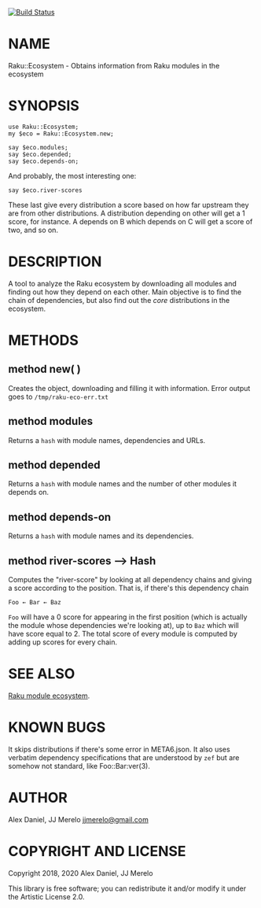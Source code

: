 [![Build Status](https://travis-ci.org/JJ/raku-river.svg?branch=master)](https://travis-ci.org/JJ/raku-river)

NAME
====

Raku::Ecosystem - Obtains information from Raku modules in the ecosystem

SYNOPSIS
========

    use Raku::Ecosystem;
    my $eco = Raku::Ecosystem.new;

    say $eco.modules;
    say $eco.depended;
    say $eco.depends-on;

And probably, the most interesting one:

    say $eco.river-scores
    
These last give every distribution a score based on how far upstream
they are from other distributions. A distribution depending on other
will get a 1 score, for instance. A depends on B which depends on C
will get a score of two, and so on.
    
DESCRIPTION
===========

A tool to analyze the Raku ecosystem by downloading all modules and finding out
 how they depend on each other. Main objective is to find the chain of
 dependencies, but also find out the *core* distributions in the ecosystem.

METHODS
=======

method new( )
-------------

Creates the object, downloading and filling it with information. Error output
 goes to `/tmp/raku-eco-err.txt`

method modules
--------------

Returns a `hash` with module names, dependencies and URLs.

method depended
---------------

Returns a `hash` with module names and the number of other modules it depends on.

method depends-on
-----------------

Returns a `hash` with module names and its dependencies.

method river-scores --> Hash
----------------------------

Computes the "river-score" by looking at all dependency chains and giving a score according to the position. That is, if there's this dependency chain

    Foo ← Bar ← Baz

`Foo` will have a 0 score for appearing in the first position (which
is actually the module whose dependencies we're looking at), up to
`Baz` which will have score equal to 2. The total score of every module
is computed by adding up scores for every chain.

SEE ALSO
========

[Raku module ecosystem](https://modules.raku.org).

KNOWN BUGS
==========

It skips distributions if there's some error in META6.json. It also
uses verbatim dependency specifications that are understood by `zef`
but are somehow not standard, like Foo::Bar:ver(3).

AUTHOR
======

Alex Daniel, JJ Merelo <jjmerelo@gmail.com>

COPYRIGHT AND LICENSE
=====================

Copyright 2018, 2020 Alex Daniel, JJ Merelo

This library is free software; you can redistribute it and/or modify it under the Artistic License 2.0.

